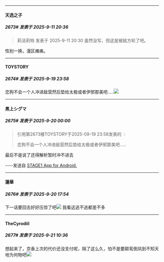﻿
*****

####  天选之子  
##### 2673#       发表于 2025-9-11 20:36

<blockquote>莉洁莉特 发表于 2025-9-11 20:30
虽然没写，但这是被敌方轮了吧。</blockquote>
性别一换，漫区瘫痪。

*****

####  TOYSTORY  
##### 2674#       发表于 2025-9-19 23:58

恋狗不会一个人冲进敌营然后垫给太极或者伊邪那美吧.....<img src="https://static.stage1st.com/image/smiley/face2017/091.png" referrerpolicy="no-referrer">

*****

####  黑上シグマ  
##### 2675#       发表于 2025-9-20 00:00

<blockquote>引用第2673楼TOYSTORY于2025-09-19 23:58发表的  :

恋狗不会一个人冲进敌营然后垫给太极或者伊邪那美吧.....</blockquote>
最后不是说了还得解析暂时冲不进去

----发送自 [STAGE1 App for Android.](http://stage1.5j4m.com/?1.47)


*****

####  蓮華  
##### 2676#       发表于 2025-9-20 17:54

下一话要回去好好压惊了吧<img src="https://static.stage1st.com/image/smiley/face2017/065.png" referrerpolicy="no-referrer">
我看这逃不逃都差不多


*****

####  TheCyrodiil  
##### 2677#       发表于 2025-9-21 10:36

想起来了，京香上次的代价还没支付呢，隔了这么久，怕不是要颠鸾倒凤到不知天地为何物吧<img src="https://static.stage1st.com/image/smiley/face2017/048.png" referrerpolicy="no-referrer">

